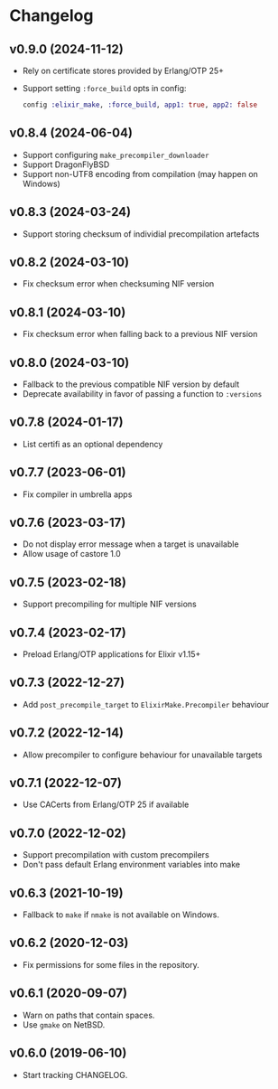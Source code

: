 # Changelog

## v0.9.0 (2024-11-12)

  * Rely on certificate stores provided by Erlang/OTP 25+
  * Support setting `:force_build` opts in config:

    ```elixir
    config :elixir_make, :force_build, app1: true, app2: false
    ```

## v0.8.4 (2024-06-04)

  * Support configuring `make_precompiler_downloader`
  * Support DragonFlyBSD
  * Support non-UTF8 encoding from compilation (may happen on Windows)

## v0.8.3 (2024-03-24)

  * Support storing checksum of individial precompilation artefacts

## v0.8.2 (2024-03-10)

  * Fix checksum error when checksuming NIF version

## v0.8.1 (2024-03-10)

  * Fix checksum error when falling back to a previous NIF version

## v0.8.0 (2024-03-10)

  * Fallback to the previous compatible NIF version by default
  * Deprecate availability in favor of passing a function to `:versions`

## v0.7.8 (2024-01-17)

  * List certifi as an optional dependency

## v0.7.7 (2023-06-01)

  * Fix compiler in umbrella apps

## v0.7.6 (2023-03-17)

  * Do not display error message when a target is unavailable
  * Allow usage of castore 1.0

## v0.7.5 (2023-02-18)

  * Support precompiling for multiple NIF versions

## v0.7.4 (2023-02-17)

  * Preload Erlang/OTP applications for Elixir v1.15+

## v0.7.3 (2022-12-27)

  * Add `post_precompile_target` to `ElixirMake.Precompiler` behaviour

## v0.7.2 (2022-12-14)

  * Allow precompiler to configure behaviour for unavailable targets

## v0.7.1 (2022-12-07)

  * Use CACerts from Erlang/OTP 25 if available

## v0.7.0 (2022-12-02)

  * Support precompilation with custom precompilers
  * Don't pass default Erlang environment variables into make

## v0.6.3 (2021-10-19)

  * Fallback to `make` if `nmake` is not available on Windows.

## v0.6.2 (2020-12-03)

  * Fix permissions for some files in the repository.

## v0.6.1 (2020-09-07)

  * Warn on paths that contain spaces.
  * Use `gmake` on NetBSD.

## v0.6.0 (2019-06-10)

  * Start tracking CHANGELOG.
